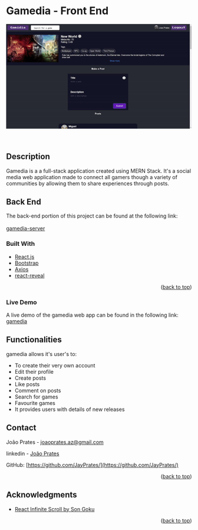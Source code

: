 

# Gamedia - Front End

<p align="center">
<img src='gamediaGIF.gif'/>
</p>



<br />






## Description

Gamedia is a a full-stack application created using MERN Stack. It's a social media web application made to connect all gamers though a variety of communities by allowing them to share experiences through posts.


## Back End
The back-end portion of this project can be found at the following link:
<a href="https://github.com/JayPrates/gamedia-server"> 
<br />  
gamedia-server </a>



### Built With



* [React.js](https://reactjs.org/)
* [Bootstrap](https://getbootstrap.com)
* [Axios](https://www.npmjs.com/package/axios)
* [react-reveal](https://www.react-reveal.com/)


<p align="right">(<a href="#top">back to top</a>)</p>


### Live Demo

A live demo of the gamedia web app can be found in the following link:
<br/>
<a href="https://gamedia.netlify.app/"> gamedia </a>

## Functionalities

gamedia allows it's user's to:

* To create their very own account
* Edit their profile
* Create posts
* Like posts
* Comment on posts
* Search for games
* Favourite games
* It provides users with details of new releases



## Contact

João Prates - joaoprates.az@gmail.com

linkedin - <a href="https://www.linkedin.com/in/joao-prates-az/"> João Prates </a>

GitHub: [https://github.com/JayPrates/](https://github.com/JayPrates/)

<p align="right">(<a href="#top">back to top</a>)</p>



<!-- ACKNOWLEDGMENTS -->
## Acknowledgments

* [React Infinite Scroll by Son Goku](https://dev.to/hunterjsbit/react-infinite-scroll-in-few-lines-588f)


<p align="right">(<a href="#top">back to top</a>)</p>



